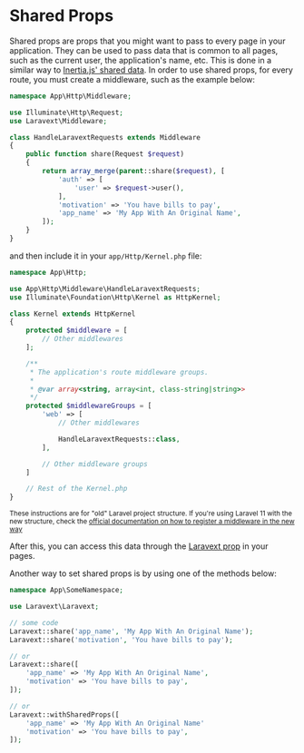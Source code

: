 # Shared Props

Shared props are props that you might want to pass to every page in your application. They can be used to pass data that is common to all pages, such as the current user, the application's name, etc. This is done in a similar way to [Inertia.js' shared data](https://inertiajs.com/shared-data). In order to use shared props, for every route, you must create a middleware, such as the example below:

```php
namespace App\Http\Middleware;

use Illuminate\Http\Request;
use Laravext\Middleware;

class HandleLaravextRequests extends Middleware
{
    public function share(Request $request)
    {
        return array_merge(parent::share($request), [
            'auth' => [
                'user' => $request->user(),
            ],
            'motivation' => 'You have bills to pay',
            'app_name' => 'My App With An Original Name',
        ]);
    }
}
```

and then include it in your `app/Http/Kernel.php` file:

```php
namespace App\Http;

use App\Http\Middleware\HandleLaravextRequests;
use Illuminate\Foundation\Http\Kernel as HttpKernel;

class Kernel extends HttpKernel
{
    protected $middleware = [
        // Other middlewares
    ];

    /**
     * The application's route middleware groups.
     *
     * @var array<string, array<int, class-string|string>>
     */
    protected $middlewareGroups = [
        'web' => [
            // Other middlewares

            HandleLaravextRequests::class,
        ],

        // Other middleware groups
    ]

    // Rest of the Kernel.php
}
```
<sup>These instructions are for "old" Laravel project structure. If you're using Laravel 11 with the new structure, check the [official documentation on how to register a middleware in the new way](https://laravel.com/docs/11.x/middleware#registering-middleware)</sup>

After this, you can access this data through the [Laravext prop](/concepts/laravext-prop) in your pages.

Another way to set shared props is by using one of the methods below:

```php
namespace App\SomeNamespace;

use Laravext\Laravext;

// some code
Laravext::share('app_name', 'My App With An Original Name');
Laravext::share('motivation', 'You have bills to pay');

// or
Laravext::share([
    'app_name' => 'My App With An Original Name',
    'motivation' => 'You have bills to pay',
]);

// or
Laravext::withSharedProps([
    'app_name' => 'My App With An Original Name'
    'motivation' => 'You have bills to pay',
]);
```
